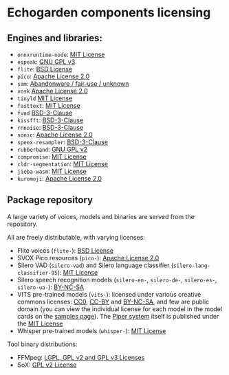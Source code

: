 # Echogarden components licensing

## Engines and libraries:

* `onnxruntime-node`: [MIT License](https://github.com/microsoft/onnxruntime/blob/main/LICENSE)
* `espeak`: [GNU GPL v3](https://github.com/espeak-ng/espeak-ng/blob/master/COPYING)
* `flite`: [BSD License](https://github.com/festvox/flite/blob/master/COPYING)
* `pico`: [Apache License 2.0](https://github.com/gmn/nanotts/blob/master/LICENSE)
* `sam`: [Abandonware / fair-use / unknown](https://github.com/discordier/sam#license)
* `vosk` [Apache License 2.0](https://github.com/alphacep/vosk-api/blob/master/COPYING)
* `tinyld` [MIT License](https://github.com/komodojp/tinyld/blob/develop/license)
* `fasttext`: [MIT License](https://github.com/loretoparisi/fasttext.js/blob/master/LICENSE)
* `fvad` [BSD-3-Clause](https://github.com/cpuimage/WebRTC_VAD/blob/master/LICENSE)
* `kissfft`: [BSD-3-Clause](https://github.com/mborgerding/kissfft/blob/master/COPYING)
* `rnnoise`: [BSD-3-Clause](https://github.com/xiph/rnnoise/blob/master/COPYING)
* `sonic`: [Apache License 2.0](https://github.com/waywardgeek/sonic/blob/master/LICENSE)
* `speex-resampler`: [BSD-3-Clause](https://github.com/xiph/speexdsp/blob/master/COPYING)
* `rubberband`: [GNU GPL v2](https://github.com/breakfastquay/rubberband/blob/default/COPYING)
* `compromise`: [MIT License](https://github.com/spencermountain/compromise/blob/master/LICENSE)
* `cldr-segmentation`: [MIT License](https://github.com/camertron/cldr-segmentation.js/blob/master/LICENSE)
* `jieba-wasm`: [MIT License](https://github.com/fengkx/jieba-wasm/blob/master/LICENSE)
* `kuromoji`: [Apache License 2.0](https://github.com/takuyaa/kuromoji.js/blob/master/LICENSE-2.0.txt)

## Package repository

A large variety of voices, models and binaries are served from the repository.

All are freely distributable, with varying licenses:
* Flite voices (`flite-`): [BSD License](https://github.com/festvox/flite/blob/master/COPYING)
* SVOX Pico resources (`pico-`): [Apache License 2.0](https://github.com/gmn/nanotts/blob/master/LICENSE)
* Silero VAD (`silero-vad`) and Silero language classifier (`silero-lang-classifier-95`): [MIT License](https://github.com/snakers4/silero-vad/blob/master/LICENSE)
* Silero speech recognition models (`silero-en-`, `silero-de-`, `silero-es-`, `silero-ua-`): [BY-NC-SA](https://github.com/snakers4/silero-models/blob/master/LICENSE)
* VITS pre-trained models (`vits-`): licensed under various creative commons licenses: [CC0](https://creativecommons.org/share-your-work/public-domain/cc0/), [CC-BY](https://creativecommons.org/licenses/by/4.0/) and [BY-NC-SA](https://creativecommons.org/licenses/by-nc-sa/4.0/), and few are public domain (you can view the individual license for each model in the model cards on the [samples page](https://rhasspy.github.io/piper-samples/)). The [Piper system](https://github.com/rhasspy/piper) itself is published under the [MIT License](https://github.com/rhasspy/piper/blob/master/LICENSE.md)
* Whisper pre-trained models (`whisper-`): [MIT License](https://github.com/openai/whisper/blob/main/LICENSE)

Tool binary distributions:
* FFMpeg: [LGPL, GPL v2 and GPL v3 Licenses](https://github.com/FFmpeg/FFmpeg)
* SoX: [GPL v2 License](https://github.com/chirlu/sox/blob/master/LICENSE.GPL)

